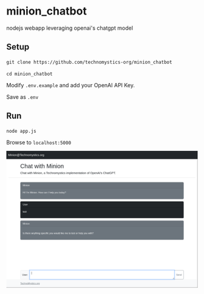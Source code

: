 # minion_chatbot
nodejs webapp leveraging openai's chatgpt model

## Setup

`git clone https://github.com/technomystics-org/minion_chatbot`

`cd minion_chatbot`

Modify `.env.example` and add your OpenAI API Key.

Save as `.env`

## Run

`node app.js`

Browse to `localhost:5000`


![screenshot](https://github.com/TechnoMystics-org/minion_chatbot/raw/main/docs/images/Screenshotfrom2023-03-28%2000-16-19.png)
